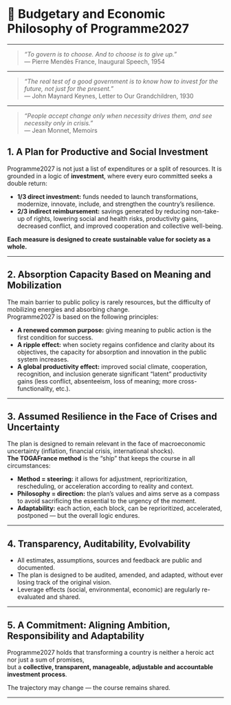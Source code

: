 # 📐 Budgetary and Economic Philosophy of Programme2027

---

> *“To govern is to choose. And to choose is to give up.”*  
> — Pierre Mendès France, Inaugural Speech, 1954

---

> *“The real test of a good government is to know how to invest for the future, not just for the present.”*  
> — John Maynard Keynes, Letter to Our Grandchildren, 1930

---

> *“People accept change only when necessity drives them, and see necessity only in crisis.”*  
> — Jean Monnet, Memoirs

## 1. A Plan for Productive and Social Investment

Programme2027 is not just a list of expenditures or a split of resources. It is grounded in a logic of **investment**, where every euro committed seeks a double return:
- **1/3 direct investment:** funds needed to launch transformations, modernize, innovate, include, and strengthen the country’s resilience.
- **2/3 indirect reimbursement:** savings generated by reducing non-take-up of rights, lowering social and health risks, productivity gains, decreased conflict, and improved cooperation and collective well-being.

**Each measure is designed to create sustainable value for society as a whole.**

---

## 2. Absorption Capacity Based on Meaning and Mobilization

The main barrier to public policy is rarely resources, but the difficulty of mobilizing energies and absorbing change.  
Programme2027 is based on the following principles:
- **A renewed common purpose:** giving meaning to public action is the first condition for success.
- **A ripple effect:** when society regains confidence and clarity about its objectives, the capacity for absorption and innovation in the public system increases.
- **A global productivity effect:** improved social climate, cooperation, recognition, and inclusion generate significant “latent” productivity gains (less conflict, absenteeism, loss of meaning; more cross-functionality, etc.).

---

## 3. Assumed Resilience in the Face of Crises and Uncertainty

The plan is designed to remain relevant in the face of macroeconomic uncertainty (inflation, financial crisis, international shocks).  
**The TOGAFrance method** is the “ship” that keeps the course in all circumstances:
- **Method = steering:** it allows for adjustment, reprioritization, rescheduling, or acceleration according to reality and context.
- **Philosophy = direction:** the plan’s values and aims serve as a compass to avoid sacrificing the essential to the urgency of the moment.
- **Adaptability:** each action, each block, can be reprioritized, accelerated, postponed — but the overall logic endures.

---

## 4. Transparency, Auditability, Evolvability

- All estimates, assumptions, sources and feedback are public and documented.
- The plan is designed to be audited, amended, and adapted, without ever losing track of the original vision.
- Leverage effects (social, environmental, economic) are regularly re-evaluated and shared.

---

## 5. A Commitment: Aligning Ambition, Responsibility and Adaptability

Programme2027 holds that transforming a country is neither a heroic act nor just a sum of promises,  
but a **collective, transparent, manageable, adjustable and accountable investment process**.

The trajectory may change — the course remains shared.

---
